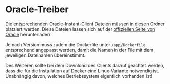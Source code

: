 # Oracle-Treiber

Die entsprechenden Oracle-Instant-Client Dateien müssen in diesen Ordner platziert werden. Diese Dateien lassen sich auf der [offiziellen Seite von Oracle](https://www.oracle.com/database/technologies/instant-client/downloads.html) herunterladen. 

Je nach Version muss zudem die Dockerfile unter `/app/Dockerfile` entsprechend angepasst werden, damit die Namen in der File mit dem jeweiligen Dateinamen übereinstimmt.

Des Weiteren sollte bei dem Download des Clients darauf geachtet werden, dass die für die Installation auf Docker eine Linux-Variante notwendig ist. Unabhängig davon, welches Betriebssystem eigentlich vorhanden ist!

